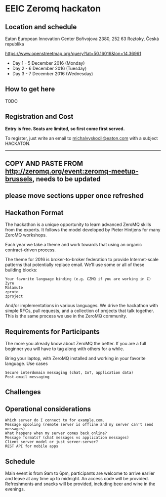 # EEIC Zeromq hackaton

## Location and schedule
Eaton European Innovation Center
Bořivojova 2380, 252 63 Roztoky, Česká republika

https://www.openstreetmap.org/query?lat=50.16019&lon=14.36961

 * Day 1 - 5 December 2016 (Monday)
 * Day 2 - 6 December 2016 (Tuesday)
 * Day 3 - 7 December 2016 (Wednesday)

## How to get here
TODO

## Registration and Cost

**Entry is free. Seats are limited, so first come first served.**

To register, just write an email to michalvyskocil@eaton.com with a subject HACKATON.

------------------------------------------------------------------------------------------
## COPY AND PASTE FROM http://zeromq.org/event:zeromq-meetup-brussels, needs to be updated
## please move sections upper once refreshed

## Hackathon Format

The hackathon is a unique opportunity to learn advanced ZeroMQ skills from the experts. It follows the model developed by Pieter Hintjens for many ZeroMQ workshops.

Each year we take a theme and work towards that using an organic contract-driven process.

The theme for 2016 is broker-to-broker federation to provide Internet-scale patterns that potentially replace email. We'll use some or all of these building blocks:

    Your favorite language binding (e.g. CZMQ if you are working in C)
    Zyre
    Malamute
    zproto
    zproject

And/or implementations in various languages. We drive the hackathon with simple RFCs, pull requests, and a collection of projects that talk together. This is the same process we use in the ZeroMQ community.

## Requirements for Participants

The more you already know about ZeroMQ the better. If you are a full beginner you will have to tag along with others for a while.

Bring your laptop, with ZeroMQ installed and working in your favorite language.
Use cases

    Secure interdomain messaging (chat, IoT, application data)
    Post-email messaging

## Challenges

## Operational considerations

    Which server do I connect to for example.com.
    Message spooling (remote server is offline and my server can't send messages)
    What happens when my server comes back online?
    Message formats? (chat messages vs application messages)
    Client server model or just server-server?
    REST API for mobile apps

## Schedule

Main event is from 9am to 6pm, participants are welcome to arrive earlier and leave at any time up to midnight. An access code will be provided. Refreshments and snacks will be provided, including beer and wine in the evenings.
